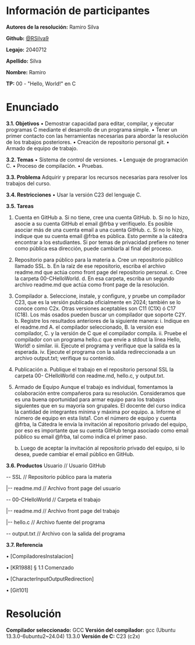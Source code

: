 # Información de participantes

**Autores de la resolución:** Ramiro Silva

**Github:** [@RSilva9](https://github.com/RSilva9)

**Legajo:** 2040712

**Apellido:** Silva

**Nombre:** Ramiro

**TP:** 00 - "Hello, World!" en C

# Enunciado

**3.1. Objetivos**
	• Demostrar capacidad para editar, compilar, y ejecutar programas C mediante
	el desarrollo de un programa simple.
	• Tener un primer contacto con las herramientas necesarias para abordar la
	resolución de los trabajos posteriores.
	• Creación de repositorio personal git.
	• Armado de equipo de trabajo.

**3.2. Temas**
	• Sistema de control de versiones.
	• Lenguaje de programación C.
	• Proceso de compilación.
	• Pruebas.

**3.3. Problema**
	Adquirir y preparar los recursos necesarias para resolver los trabajos del curso.

**3.4. Restricciones**
	• Usar la versión C23 del lenguaje C.

**3.5. Tareas**
1. Cuenta en GitHub
	a. Si no tiene, cree una cuenta GitHub.
	b. Si no lo hizo, asocie a su cuenta GitHub el email @frba y verifíquelo. Es
	posible asociar más de una cuenta email a una cuenta GitHub.
	c. Si no lo hizo, indique que su cuenta email @frba es pública. Esto permite
	a la cátedra encontrar a los estudiantes. Si por temas de privacidad
	prefiere no tener como pública esa dirección, puede cambiarla al final del
	proceso.

2. Repositorio para público para la materia
a. Cree un repositorio público llamado SSL.
b. En la raíz de ese repositorio, escriba el archivo readme.md que actúa como
front page del repositorio personal.
c. Cree la carpeta 00-CHelloWorld.
d. En esa carpeta, escriba un segundo archivo readme.md que actúa como
front page de la resolución.

3. Compilador
a. Seleccione, instale, y configure, y pruebe un compilador C23, que es la
versión publicada oficialmente en 2024; también se lo conoce como C2x.
Otras versiones aceptables son C11 (C1X) ó C17 (C18).
Los más osados pueden buscar un compilador que soporte C2Y.
b. Registre los resultados anteriores de la siguiente manera:
	i. Indique en el readme.md
		A. el compilador seleccionado,
		B. la versión ese compilador,
		C. y la versión de C que el compilador compila.
	ii. Pruebe el compilador con un programa hello.c que envíe a stdout la línea Hello, World! o similar.
	iii. Ejecute el programa y verifique que la salida es la esperada.
	iv. Ejecute el programa con la salida redireccionada a un archivo output.txt; verifique su contenido.
	
4. Publicación
a. Publique el trabajo en el repositorio personal SSL la carpeta 00- CHelloWorld con readme.md, hello.c, y output.txt.

5. Armado de Equipo
Aunque el trabajo es individual, fomentamos la colaboración entre
compañeros para su resolución. Consideramos que es una buena
oportunidad para armar equipo para los trabajos siguientes que en su mayoría
son grupales. El docente del curso indica la cantidad de integrantes mínima
y máxima por equipo.
	a. Informe el número de equipo en esta lista1.
	Con el número de equipo y cuenta @frba, la Cátedra le envía la invitación
	al repositorio privado del equipo, por eso es importante que su cuenta
	GitHub tenga asociado como email público su email @frba, tal como indica
	el primer paso.
	
	b. Luego de aceptar la invitación al repositorio privado del equipo, si lo desea,
	puede cambiar el email público en GitHub.

**3.6. Productos**
Usuario // Usuario GitHub
 
 -- SSL // Repositorio público para la materia

|-- readme.md // Archivo front page del usuario

-- 00-CHelloWorld // Carpeta el trabajo

|-- readme.md // Archivo front page del trabajo

|-- hello.c // Archivo fuente del programa

-- output.txt // Archivo con la salida del programa

**3.7. Referencia**

• [CompiladoresInstalacion]

• [KR1988] § 1.1 Comenzado

• [CharacterInputOutputRedirection]

• [Git101]

	
# Resolución

**Compilador seleccionado:** GCC
**Versión del compilador:** gcc (Ubuntu 13.3.0-6ubuntu2~24.04) 13.3.0
**Versión de C:** C23 (c2x)